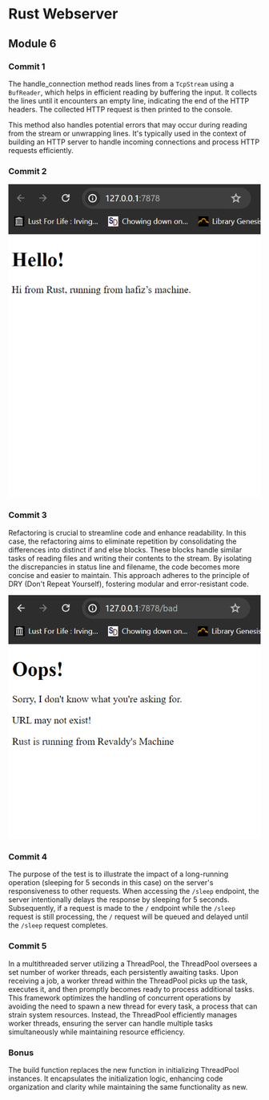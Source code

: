 # Rust Webserver

## Module 6

### Commit 1

The handle_connection method reads lines from a `TcpStream` using a `BufReader`, which helps in efficient reading by buffering the input. It collects the lines until it encounters an empty line, indicating the end of the HTTP headers. The collected HTTP request is then printed to the console.

This method also handles potential errors that may occur during reading from the stream or unwrapping lines. It's typically used in the context of building an HTTP server to handle incoming connections and process HTTP requests efficiently.

### Commit 2

![Commit 2](/assets/images/commit2.png)

### Commit 3

Refactoring is crucial to streamline code and enhance readability. In this case, the refactoring aims to eliminate repetition by consolidating the differences into distinct if and else blocks. These blocks handle similar tasks of reading files and writing their contents to the stream. By isolating the discrepancies in status line and filename, the code becomes more concise and easier to maintain. This approach adheres to the principle of DRY (Don't Repeat Yourself), fostering modular and error-resistant code.

![Commit 3](/assets/images/commit3.png)

### Commit 4

The purpose of the test is to illustrate the impact of a long-running operation (sleeping for 5 seconds in this case) on the server's responsiveness to other requests. When accessing the `/sleep` endpoint, the server intentionally delays the response by sleeping for 5 seconds. Subsequently, if a request is made to the `/` endpoint while the `/sleep` request is still processing, the `/` request will be queued and delayed until the `/sleep` request completes.

### Commit 5


In a multithreaded server utilizing a ThreadPool, the ThreadPool oversees a set number of worker threads, each persistently awaiting tasks. Upon receiving a job, a worker thread within the ThreadPool picks up the task, executes it, and then promptly becomes ready to process additional tasks. This framework optimizes the handling of concurrent operations by avoiding the need to spawn a new thread for every task, a process that can strain system resources. Instead, the ThreadPool efficiently manages worker threads, ensuring the server can handle multiple tasks simultaneously while maintaining resource efficiency.

### Bonus

The build function replaces the new function in initializing ThreadPool instances. It encapsulates the initialization logic, enhancing code organization and clarity while maintaining the same functionality as new.